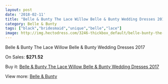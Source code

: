 ```yaml
---
layout: post
date: '2018-02-11'
title: "Belle & Bunty The Lace Willow Belle & Bunty Wedding Dresses 2017"
category: Belle & Bunty
tags: ["black","bridesmaid","unique","belle","lace"]
image: http://img.hectodress.com/3246-thickbox_default/belle-bunty-the-lace-willow-belle-bunty-wedding-dresses-2013.jpg
---
```

Belle & Bunty The Lace Willow Belle & Bunty Wedding Dresses 2017

On Sales: **$271.52**
<a href="https://www.hectodress.com/belle-bunty/1725-belle-bunty-the-lace-willow-belle-bunty-wedding-dresses-2013.html"><amp-img layout="responsive" width="600" height="600" src="//img.hectodress.com/3246-thickbox_default/belle-bunty-the-lace-willow-belle-bunty-wedding-dresses-2013.jpg" alt="Belle & Bunty The Lace Willow Belle & Bunty Wedding Dresses 2017 0" /></a>

Buy it: [Belle & Bunty The Lace Willow Belle & Bunty Wedding Dresses 2017](https://www.hectodress.com/belle-bunty/1725-belle-bunty-the-lace-willow-belle-bunty-wedding-dresses-2013.html "Belle & Bunty The Lace Willow Belle & Bunty Wedding Dresses 2017")

View more: [Belle & Bunty](https://www.hectodress.com/24-belle-bunty "Belle & Bunty")